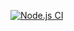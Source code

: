 [![Node.js CI](https://github.com/ArnoldMathibe/bootcamp_commonjs_tests/actions/workflows/node.js.yml/badge.svg)](https://github.com/ArnoldMathibe/bootcamp_commonjs_tests/actions/workflows/node.js.yml)